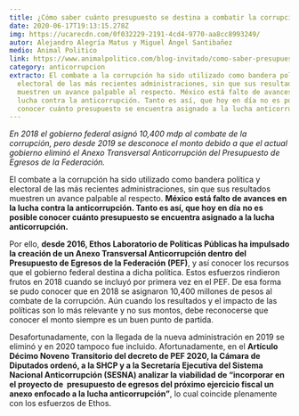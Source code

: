 ```yaml
---
title: ¿Cómo saber cuánto presupuesto se destina a combatir la corrupción?
date: 2020-06-17T19:13:15.278Z
img: https://ucarecdn.com/0f032229-2191-4cd4-9770-aa8cc8993249/
autor: Alejandro Alegría Matus y Miguel Ángel Santibañez
medio: Animal Politico
link: https://www.animalpolitico.com/blog-invitado/como-saber-presupuesto-destina-combatir-corrupcion/
category: anticorrupcion
extracto: El combate a la corrupción ha sido utilizado como bandera política y
  electoral de las más recientes administraciones, sin que sus resultados
  muestren un avance palpable al respecto. México está falto de avances en la
  lucha contra la anticorrupción. Tanto es así, que hoy en día no es posible
  conocer cuánto presupuesto se encuentra asignado a la lucha anticorrupción.
---
```

*En 2018 el gobierno federal asignó 10,400 mdp al combate de la corrupción, pero desde 2019 se desconoce el monto debido a que el actual gobierno eliminó el Anexo Transversal Anticorrupción del Presupuesto de Egresos de la Federación.*

El combate a la corrupción ha sido utilizado como bandera política y electoral de las más recientes administraciones, sin que sus resultados muestren un avance palpable al respecto. **México está falto de avances en la lucha contra la anticorrupción. Tanto es así, que hoy en día** **no es posible conocer cuánto presupuesto se encuentra asignado a la lucha anticorrupción.** 

Por ello, **desde 2016, Ethos Laboratorio de Políticas Públicas ha impulsado la creación de un Anexo Transversal Anticorrupción dentro del Presupuesto de Egresos de la Federación (PEF)**, y así conocer los recursos que el gobierno federal destina a dicha política. Estos esfuerzos rindieron frutos en 2018 cuando se incluyó por primera vez en el PEF. De esa forma se pudo conocer que en 2018 se asignaron 10,400 millones de pesos al combate de la corrupción. Aún cuando los resultados y el impacto de las políticas son lo más relevante y no sus montos, debe reconocerse que conocer el monto siempre es un buen punto de partida.

Desafortunadamente, con la llegada de la nueva administración en 2019 se eliminó y en 2020 tampoco fue incluido. Afortunadamente, en el **Artículo Décimo Noveno Transitorio del decreto de PEF 2020, la Cámara de Diputados ordenó, a la SHCP y a la Secretaría Ejecutiva del Sistema Nacional Anticorrupción (SESNA) analizar la viabilidad de “incorporar en el proyecto de  presupuesto de egresos del próximo ejercicio fiscal un anexo enfocado a la lucha anticorrupción”**, lo cual coincide plenamente con los esfuerzos de Ethos.